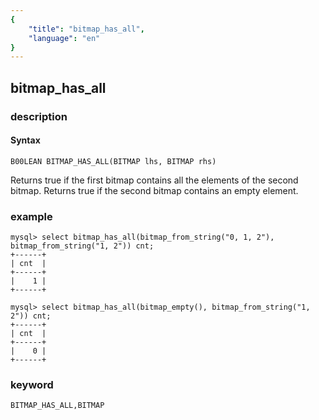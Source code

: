 ```yaml
---
{
    "title": "bitmap_has_all",
    "language": "en"
}
---
```


<!-- 
Licensed to the Apache Software Foundation (ASF) under one
or more contributor license agreements.  See the NOTICE file
distributed with this work for additional information
regarding copyright ownership.  The ASF licenses this file
to you under the Apache License, Version 2.0 (the
"License"); you may not use this file except in compliance
with the License.  You may obtain a copy of the License at

  http://www.apache.org/licenses/LICENSE-2.0

Unless required by applicable law or agreed to in writing,
software distributed under the License is distributed on an
"AS IS" BASIS, WITHOUT WARRANTIES OR CONDITIONS OF ANY
KIND, either express or implied.  See the License for the
specific language governing permissions and limitations
under the License.
-->

## bitmap_has_all
### description
#### Syntax

`B00LEAN BITMAP_HAS_ALL(BITMAP lhs, BITMAP rhs)`

Returns true if the first bitmap contains all the elements of the second bitmap.
Returns true if the second bitmap contains an empty element.

### example

```
mysql> select bitmap_has_all(bitmap_from_string("0, 1, 2"), bitmap_from_string("1, 2")) cnt;
+------+
| cnt  |
+------+
|    1 |
+------+

mysql> select bitmap_has_all(bitmap_empty(), bitmap_from_string("1, 2")) cnt;
+------+
| cnt  |
+------+
|    0 |
+------+
```

### keyword

    BITMAP_HAS_ALL,BITMAP
